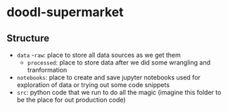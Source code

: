 # doodl-supermarket

## Structure
- `data`
    -`raw`: place to store all data sources as we get them
    - `processed`: place to store data after we did some wrangling and tranformation
- `notebooks`: place to create and save jupyter notebooks used for exploration of data or trying out some code snippets
- `src`: python code that we run to do all the magic (imagine this folder to be the place for out production code)
